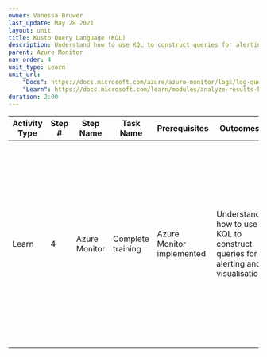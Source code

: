 ```yaml
---
owner: Vanessa Bruwer
last_update: May 28 2021
layout: unit
title: Kusto Query Language (KQL)
description: Understand how to use KQL to construct queries for alerting and visualisation. 
parent: Azure Monitor
nav_order: 4
unit_type: Learn
unit_url: 
    "Docs": https://docs.microsoft.com/azure/azure-monitor/logs/log-query-overview
    "Learn": https://docs.microsoft.com/learn/modules/analyze-results-kusto-query-language/
duration: 2:00
---
```


Activity Type | Step # | Step Name | Task Name | Prerequisites | Outcomes | Reading Docs | FTA Delivery | Other Content | Evaluation | Time |
--|--|--|--|--|--|--|--|--|--|--
Learn | 4 | Azure Monitor | Complete training | Azure Monitor implemented | Understand how to use KQL to construct queries for alerting and visualisation | [Log queries in Azure Monitor](https://docs.microsoft.com/azure/azure-monitor/logs/log-query-overview) | [FTALive](https://fasttrack.azure.com/live/category/Monitoring) | <ul><li>[Build multi-table statements using KQL - MS Learn](https://docs.microsoft.com/learn/modules/build-multi-table-statements-kusto-query-language/) </li><li>   [Analyze query results using KQL - MS Learn](https://docs.microsoft.com/learn/modules/analyze-results-kusto-query-language/)</li><li>[Construct KQL statements for Azure Sentinel - MS Learn](https://docs.microsoft.com/learn/modules/construct-kusto-query-language-statements/) </li></ul> | Included in MS Learn modules | 3 hours
